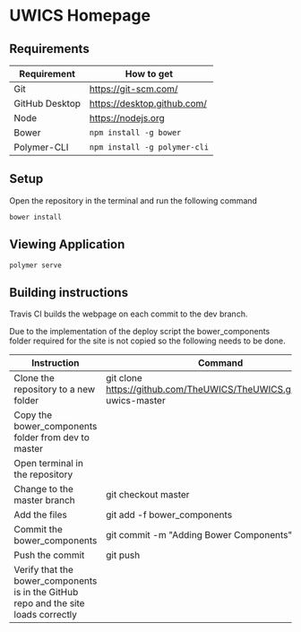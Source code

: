 # UWICS Homepage

## Requirements
| Requirement    |How to get                        |
|----------------|----------------------------------|
| Git            | https://git-scm.com/             |
| GitHub Desktop | https://desktop.github.com/      |
| Node           | https://nodejs.org               |
| Bower          | ```npm install -g bower```       |
| Polymer-CLI    | ```npm install -g polymer-cli``` |

## Setup
Open the repository in the terminal and run the following command
```
bower install
```

## Viewing Application
```
polymer serve
```

## Building instructions
Travis CI builds the webpage on each commit to the dev branch.

Due to the implementation of the deploy script the bower_components folder required for the site is not copied so the following needs to be done.

| Instruction | Command |
| ----------- | ------- |
|Clone the repository to a new folder | git clone https://github.com/TheUWICS/TheUWICS.github.io.git uwics-master |
| Copy the bower_components folder from dev to master|  | 
| Open terminal in the repository  | |
| Change to the master branch | git checkout master |
| Add the files | git add -f bower_components |
| Commit the bower_components | git commit -m "Adding Bower Components" |
| Push the commit | git push |
| Verify that the bower_components is in the GitHub repo and the site loads correctly | |
